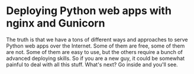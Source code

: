 # Deploying Python web apps with nginx and Gunicorn

The truth is that we have a tons of different ways and approaches to serve Python web apps over the Internet. Some of them are free, some of them are not. Some of them are easy to use, but the others require a bunch of advanced deploying skills. So if you are a new guy, it could be somewhat painful to deal with all this stuff. What's next? Go inside and you'll see.
